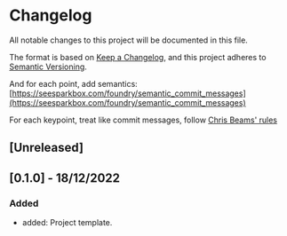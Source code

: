 # Changelog

All notable changes to this project will be documented in this file.

The format is based on [Keep a Changelog](https://keepachangelog.com/en/1.0.0/),
and this project adheres to [Semantic Versioning](https://semver.org/spec/v2.0.0.html).

And for each point, add semantics:  
[https://seesparkbox.com/foundry/semantic_commit_messages](https://seesparkbox.com/foundry/semantic_commit_messages)

For each keypoint, treat like commit messages, follow [Chris Beams' rules](https://chris.beams.io/posts/git-commit/)

## [Unreleased]

## [0.1.0] - 18/12/2022

### Added  

- added: Project template.
